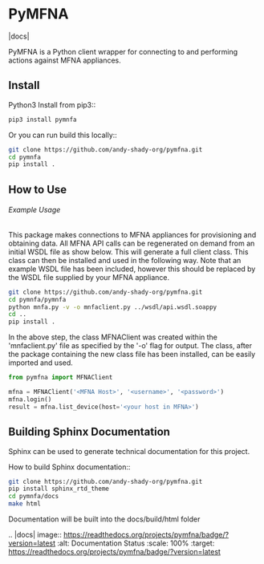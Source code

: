 PyMFNA
======

|docs|

PyMFNA is a Python client wrapper for connecting to and performing actions against MFNA appliances.

Install
-------

Python3 Install from pip3::
```bash
pip3 install pymnfa
```

Or you can run build this locally::

```bash
git clone https://github.com/andy-shady-org/pymfna.git
cd pymnfa
pip install .
```

How to Use
----------

###### Example Usage

This package makes connections to MFNA appliances for provisioning and obtaining data. 
All MFNA API calls can be regenerated on demand from an initial WSDL file as show below.
This will generate a full client class. This class can then be installed and used in the following way.
Note that an example WSDL file has been included, however this should be replaced by the WSDL file supplied by your MFNA 
appliance.

```bash
git clone https://github.com/andy-shady-org/pymfna.git
cd pymnfa/pymnfa
python mnfa.py -v -o mnfaclient.py ../wsdl/api.wsdl.soappy
cd ..
pip install .
```

In the above step, the class MFNAClient was created within the 'mnfaclient.py' file as specified by the '-o' flag for output.
The class, after the package containing the new class file has been installed, can be easily imported and used.

```python
from pymfna import MFNAClient

mfna = MFNAClient('<MFNA Host>', '<username>', '<password>')
mfna.login()
result = mfna.list_device(host='<your host in MFNA>')            
```


Building Sphinx Documentation
-----------------------------
Sphinx can be used to generate technical documentation for this project.


How to build Sphinx documentation::

```bash
git clone https://github.com/andy-shady-org/pymfna.git
pip install sphinx_rtd_theme
cd pymnfa/docs
make html
```

Documentation will be built into the docs/build/html folder


.. |docs| image:: https://readthedocs.org/projects/pymfna/badge/?version=latest
    :alt: Documentation Status
    :scale: 100%
    :target: https://readthedocs.org/projects/pymfna/badge/?version=latest